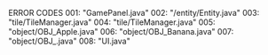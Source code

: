 ERROR CODES
001: "GamePanel.java"
002: "/entity/Entity.java"
003: "tile/TileManager.java"
004: "tile/TileManager.java"
005: "object/OBJ_Apple.java"
006: "object/OBJ_Banana.java"
007: "object/OBJ_.java"
008: "UI.java"